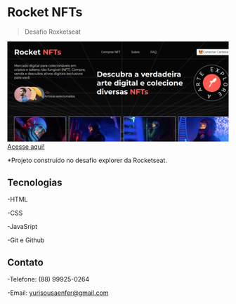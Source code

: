 # Rocket NFTs
> Desafio Roxketseat

![preview](./assets/rocket.png)
[Acesse aqui!](https://yuri2544.github.io/nlw_sports/)


*Projeto construído no desafio explorer da Rocketseat.

## Tecnologias


-HTML

-CSS

-JavaSript

-Git e Github

## Contato
-Telefone: (88) 99925-0264

-Email: yurisousaenfer@gmail.com
